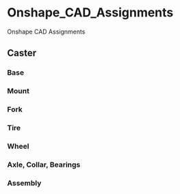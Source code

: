 # Onshape_CAD_Assignments
Onshape CAD Assignments

## Caster

### Base

### Mount

### Fork

### Tire

### Wheel

### Axle, Collar, Bearings

### Assembly
